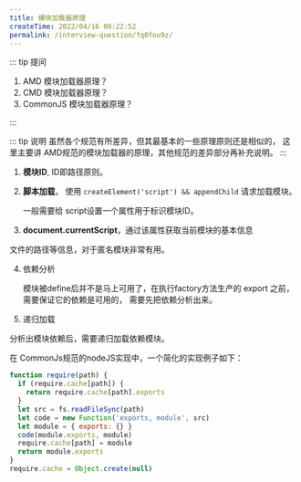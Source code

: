 ```yaml
---
title: 模块加载器原理
createTime: 2022/04/16 09:22:52
permalink: /interview-question/fq0fou9z/
---
```


::: tip 提问

1. AMD 模块加载器原理？
2. CMD 模块加载器原理？
3. CommonJS 模块加载器原理？

:::

::: tip 说明
虽然各个规范有所差异，但其最基本的一些原理原则还是相似的，
这里主要讲 AMD规范的模块加载器的原理，其他规范的差异部分再补充说明。
:::

1. **模块ID**, ID即路径原则。

2. **脚本加载**， 使用 `createElement('script') && appendChild` 请求加载模块。

   一般需要给 script设置一个属性用于标识模块ID。

3. **document.currentScript**，通过该属性获取当前模块的基本信息

文件的路径等信息，对于匿名模块非常有用。

4. 依赖分析

   模块被define后并不是马上可用了，在执行factory方法生产的 export 之前，需要保证它的依赖是可用的，
   需要先把依赖分析出来。

5. 递归加载

分析出模块依赖后，需要递归加载依赖模块。

在 CommonJs规范的nodeJS实现中，一个简化的实现例子如下：

```js
function require(path) {
  if (require.cache[path]) {
    return require.cache[path].exports
  }
  let src = fs.readFileSync(path)
  let code = new Function('exports, module', src)
  let module = { exports: {} }
  code(module.exports, module)
  require.cache[path] = module
  return module.exports
}
require.cache = Object.create(null)
```
